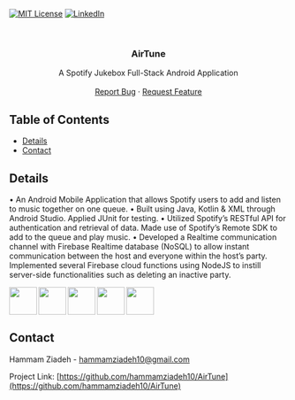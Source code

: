 [![MIT License][license-shield]][license-url]
[![LinkedIn][linkedin-shield]][linkedin-url]

<!-- INTRO. -->
<br />
<p align="center">
  <h3 align="center">AirTune</h3>

  <p align="center">
A Spotify Jukebox Full-Stack Android Application <br />
    <br />
    <a href="https://github.com/hammamziadeh10/AirTune/issues">Report Bug</a>
    ·
    <a href="https://github.com/hammamziadeh10/AirTune/issues">Request Feature</a>
  </p>
</p>



<!-- TABLE OF CONTENTS -->
## Table of Contents

* [Details](#details)
* [Contact](#contact)

<!-- DESIGN -->
## Details
• An Android Mobile Application that allows Spotify users to add and listen to music together on one queue. 
• Built using Java, Kotlin & XML through Android Studio. Applied JUnit for testing.
• Utilized Spotify’s RESTful API for authentication and retrieval of data. Made use of Spotify’s Remote SDK to add to the queue and play music.
• Developed a Realtime communication channel with Firebase Realtime database (NoSQL) to allow instant communication between the host and everyone within the host’s party. Implemented several Firebase cloud functions using NodeJS to instill server-side functionalities such as deleting an inactive party.

<img src="gitImages/java.svg?raw=true" align="left" height="50" >
<img src="gitImages/kotlin.svg?raw=true" align="left" height="50" >
<img src="gitImages/firebase.svg?raw=true" align="left" height="50" >
<img src="gitImages/nodejs.svg?raw=true" align="left" height="50" >
<img src="gitImages/android.svg?raw=true" height="50">

<!-- CONTACT -->
## Contact

Hammam Ziadeh - hammamziadeh10@gmail.com

Project Link: [https://github.com/hammamziadeh10/AirTune](https://github.com/hammamziadeh10/AirTune)

[license-shield]: https://img.shields.io/github/license/othneildrew/Best-README-Template.svg?style=flat-square
[license-url]: https://github.com/othneildrew/Best-README-Template/blob/master/LICENSE.txt
[linkedin-shield]: https://img.shields.io/badge/-LinkedIn-black.svg?style=flat-square&logo=linkedin&colorB=555
[linkedin-url]: https://www.linkedin.com/in/hammam-ziadeh/
